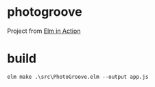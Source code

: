 # photogroove
Project from [Elm in Action](https://www.manning.com/books/elm-in-action)

# build
```
elm make .\src\PhotoGroove.elm --output app.js
```
